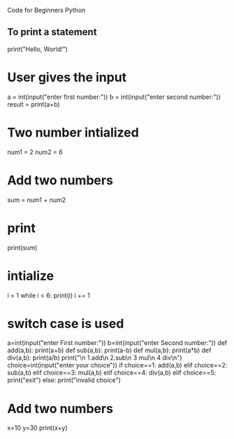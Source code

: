 Code for Beginners Python
## To print a statement
print("Hello, World!")

# User gives the input
  a = int(input("enter first number:"))
b = int(input("enter second number:"))
result = print(a+b)

# Two number intialized
num1 = 2
num2 = 6
# Add two numbers
sum = num1 + num2
# print 
print(sum)
# intialize
i = 1
while i < 6:
  print(i)
  i += 1
  
  # switch case is used
  a=int(input("enter First number:"))
b=int(input("enter Second number:"))
def add(a,b):
    print(a+b)
def sub(a,b):
    print(a-b)
def mul(a,b):
    print(a*b)
def div(a,b):
    print(a/b)
print("\n 1.add\n 2.sub\n 3 mul\n 4 div\n")
choice=int(input("enter your choice"))
if choice==1:
    add(a,b)
elif choice==2:
    sub(a,b)
elif choice==3:
    mul(a,b)
elif choice==4:
    div(a,b)
elif choice==5:
    print("exit")
else:
    print("invalid choice")
    
# Add two numbers
x=10
y=30
print(x+y)
  









